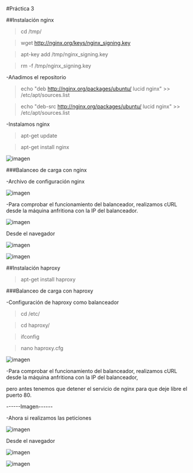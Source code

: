 #Práctica 3

##Instalación nginx

>cd /tmp/

>wget http://nginx.org/keys/nginx_signing.key

>apt-key add /tmp/nginx_signing.key

>rm -f /tmp/nginx_signing.key

-Añadimos el repositorio

>echo "deb http://nginx.org/packages/ubuntu/ lucid nginx" >> /etc/apt/sources.list

>echo "deb-src http://nginx.org/packages/ubuntu/ lucid nginx" >> /etc/apt/sources.list

-Instalamos nginx

>apt-get update

>apt-get install nginx

![imagen](imagenesP3/NginxInstalado.png)

###Balanceo de carga con nginx

-Archivo de configuración nginx

![imagen](imagenesP3/configuracionNginx.png)

-Para comprobar el funcionamiento del balanceador, realizamos cURL desde la máquina anfritiona con la IP del balanceador.

![imagen](imagenesP3/curlM3nginx.png)

Desde el navegador

![imagen](imagenesP3/prueba1BalanceadorNginx.png)

![imagen](imagenesP3/prueba2BalanceadorNginx.png)

##Instalación haproxy

>apt-get install haproxy

###Balanceo de carga con haproxy

-Configuración de haproxy como balanceador

>cd /etc/

>cd haproxy/

>ifconfig

>nano haproxy.cfg

![imagen](imagenesP3/confHaproxy.png)

-Para comprobar el funcionamiento del balanceador, realizamos cURL desde la máquina anfritiona con la IP del balanceador,

pero antes tenemos que detener el servicio de nginx para que deje libre el puerto 80.

------Imagen------

-Ahora si realizamos las peticiones

![imagen](imagenesP3/curlM3haproxy.png)

Desde el navegador

![imagen](imagenesP3/prueba1BalanceadorNginx.png)

![imagen](imagenesP3/prueba2BalanceadorNginx.png)


